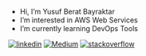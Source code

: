 -  Hi, I’m Yusuf Berat Bayraktar
-  I’m interested in AWS Web Services
-  I’m currently learning DevOps Tools


[![linkedin](https://img.shields.io/badge/Linkedin-000000?style=for-the-badge&logo=Linkedin&logoColor=white)](https://www.linkedin.com/in/yusuf-berat-bayraktar-733417216/)                [![Medium](https://img.shields.io/badge/Medium-000000?style=for-the-badge&logo=Medium&logoColor=white)](https://medium.com/@ybayraktarb)                [![stackoverflow](https://img.shields.io/badge/stackoverflow-000000?style=for-the-badge&logo=stackoverflow&logoColor=white)](https://stackoverflow.com/users/19647691/yusuf-berat-bayraktar?tab=profile)



